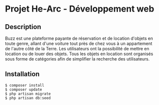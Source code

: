 # Projet He-Arc - Développement web  
## Description  
Buzz est une plateforme payante de réservation et de location d'objets en toute genre, allant d'une voiture tout près de chez vous à un appartement de l'autre côté de la Terre. Les utilisateurs ont la possibilité de mettre en location ou de louer des objets. Tous les objets en location sont organisés sous forme de catégories afin de simplifier la recherche des utilisateurs.

## Installation   
`$ composer install`  
`$ composer update`  
`$ php artisan migrate`  
`$ php artisan db:seed`
